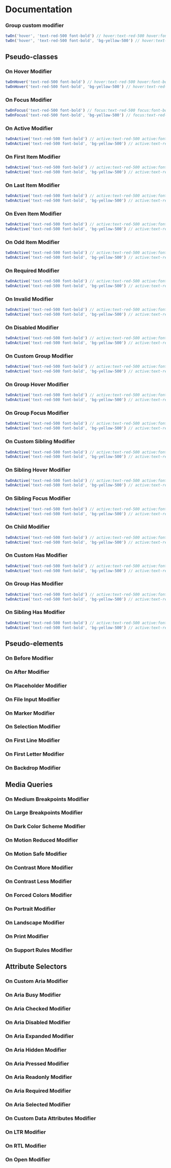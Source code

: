 # Documentation

### Group custom modifier
```ts
twOn('hover', 'text-red-500 font-bold') // hover:text-red-500 hover:font-bold
twOn('hover', 'text-red-500 font-bold', 'bg-yellow-500') // hover:text-red-500 hover:font-bold hover:bg-yellow-500
```

## Pseudo-classes

### On Hover Modifier
```ts
twOnHover('text-red-500 font-bold') // hover:text-red-500 hover:font-bold
twOnHover('text-red-500 font-bold', 'bg-yellow-500') // hover:text-red-500 hover:font-bold hover:bg-yellow-500
```
### On Focus Modifier
```ts
twOnFocus('text-red-500 font-bold') // focus:text-red-500 focus:font-bold
twOnFocus('text-red-500 font-bold', 'bg-yellow-500') // focus:text-red-500 focus:font-bold focus:bg-yellow-500
```
### On Active Modifier
```ts
twOnActive('text-red-500 font-bold') // active:text-red-500 active:font-bold
twOnActive('text-red-500 font-bold', 'bg-yellow-500') // active:text-red-500 active:font-bold active:bg-yellow-500
```

### On First Item Modifier
```ts
twOnActive('text-red-500 font-bold') // active:text-red-500 active:font-bold
twOnActive('text-red-500 font-bold', 'bg-yellow-500') // active:text-red-500 active:font-bold active:bg-yellow-500
```
### On Last Item Modifier
```ts
twOnActive('text-red-500 font-bold') // active:text-red-500 active:font-bold
twOnActive('text-red-500 font-bold', 'bg-yellow-500') // active:text-red-500 active:font-bold active:bg-yellow-500
```
### On Even Item Modifier
```ts
twOnActive('text-red-500 font-bold') // active:text-red-500 active:font-bold
twOnActive('text-red-500 font-bold', 'bg-yellow-500') // active:text-red-500 active:font-bold active:bg-yellow-500
```
### On Odd Item Modifier
```ts
twOnActive('text-red-500 font-bold') // active:text-red-500 active:font-bold
twOnActive('text-red-500 font-bold', 'bg-yellow-500') // active:text-red-500 active:font-bold active:bg-yellow-500
```

### On Required Modifier
```ts
twOnActive('text-red-500 font-bold') // active:text-red-500 active:font-bold
twOnActive('text-red-500 font-bold', 'bg-yellow-500') // active:text-red-500 active:font-bold active:bg-yellow-500
```
### On Invalid Modifier
```ts
twOnActive('text-red-500 font-bold') // active:text-red-500 active:font-bold
twOnActive('text-red-500 font-bold', 'bg-yellow-500') // active:text-red-500 active:font-bold active:bg-yellow-500
```
### On Disabled Modifier
```ts
twOnActive('text-red-500 font-bold') // active:text-red-500 active:font-bold
twOnActive('text-red-500 font-bold', 'bg-yellow-500') // active:text-red-500 active:font-bold active:bg-yellow-500
``` 

### On Custom Group Modifier
```ts
twOnActive('text-red-500 font-bold') // active:text-red-500 active:font-bold
twOnActive('text-red-500 font-bold', 'bg-yellow-500') // active:text-red-500 active:font-bold active:bg-yellow-500
```
### On Group Hover Modifier
```ts
twOnActive('text-red-500 font-bold') // active:text-red-500 active:font-bold
twOnActive('text-red-500 font-bold', 'bg-yellow-500') // active:text-red-500 active:font-bold active:bg-yellow-500
```
### On Group Focus Modifier
```ts
twOnActive('text-red-500 font-bold') // active:text-red-500 active:font-bold
twOnActive('text-red-500 font-bold', 'bg-yellow-500') // active:text-red-500 active:font-bold active:bg-yellow-500
```

### On Custom Sibling Modifier
```ts
twOnActive('text-red-500 font-bold') // active:text-red-500 active:font-bold
twOnActive('text-red-500 font-bold', 'bg-yellow-500') // active:text-red-500 active:font-bold active:bg-yellow-500
```
### On Sibling Hover Modifier
```ts
twOnActive('text-red-500 font-bold') // active:text-red-500 active:font-bold
twOnActive('text-red-500 font-bold', 'bg-yellow-500') // active:text-red-500 active:font-bold active:bg-yellow-500
```
### On Sibling Focus Modifier
```ts
twOnActive('text-red-500 font-bold') // active:text-red-500 active:font-bold
twOnActive('text-red-500 font-bold', 'bg-yellow-500') // active:text-red-500 active:font-bold active:bg-yellow-500
```
 
### On Child Modifier
```ts
twOnActive('text-red-500 font-bold') // active:text-red-500 active:font-bold
twOnActive('text-red-500 font-bold', 'bg-yellow-500') // active:text-red-500 active:font-bold active:bg-yellow-500
```

### On Custom Has Modifier
```ts
twOnActive('text-red-500 font-bold') // active:text-red-500 active:font-bold
twOnActive('text-red-500 font-bold', 'bg-yellow-500') // active:text-red-500 active:font-bold active:bg-yellow-500
```
### On Group Has Modifier
```ts
twOnActive('text-red-500 font-bold') // active:text-red-500 active:font-bold
twOnActive('text-red-500 font-bold', 'bg-yellow-500') // active:text-red-500 active:font-bold active:bg-yellow-500
```
### On Sibling Has Modifier
```ts
twOnActive('text-red-500 font-bold') // active:text-red-500 active:font-bold
twOnActive('text-red-500 font-bold', 'bg-yellow-500') // active:text-red-500 active:font-bold active:bg-yellow-500
```

## Pseudo-elements

### On Before Modifier
### On After Modifier

### On Placeholder Modifier
### On File Input Modifier
### On Marker Modifier
### On Selection Modifier

### On First Line Modifier
### On First Letter Modifier

### On Backdrop Modifier

## Media Queries

### On Medium Breakpoints Modifier
### On Large Breakpoints Modifier

### On Dark Color Scheme Modifier

### On Motion Reduced Modifier
### On Motion Safe Modifier

### On Contrast More Modifier
### On Contrast Less Modifier

### On Forced Colors Modifier

### On Portrait Modifier
### On Landscape Modifier
### On Print Modifier
### On Support Rules Modifier

## Attribute Selectors

### On Custom Aria Modifier
### On Aria Busy Modifier
### On Aria Checked Modifier
### On Aria Disabled Modifier
### On Aria Expanded Modifier
### On Aria Hidden Modifier
### On Aria Pressed Modifier
### On Aria Readonly Modifier
### On Aria Required Modifier
### On Aria Selected Modifier

### On Custom Data Attributes Modifier
### On LTR Modifier
### On RTL Modifier
### On Open Modifier
